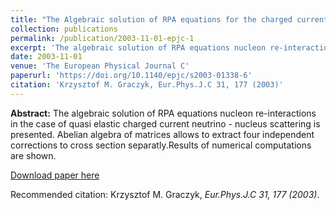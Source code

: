 ```yaml
---
title: "The Algebraic solution of RPA equations for the charged current quasielastic neutrino nucleus scattering"
collection: publications
permalink: /publication/2003-11-01-epjc-1
excerpt: 'The algebraic solution of RPA equations nucleon re-interactions in the case of quasi elastic charged current neutrino - nucleus scattering is presented. Abelian algebra of matrices allows to extract four independent corrections to cross section separatly.Results of numerical computations are shown.'
date: 2003-11-01
venue: 'The European Physical Journal C'
paperurl: 'https://doi.org/10.1140/epjc/s2003-01338-6'
citation: 'Krzysztof M. Graczyk, Eur.Phys.J.C 31, 177 (2003)'
---
```

__Abstract:__ The algebraic solution of RPA equations nucleon re-interactions in the case of quasi elastic charged current neutrino - nucleus scattering is presented. Abelian algebra of matrices allows to extract four independent corrections to cross section separatly.Results of numerical computations are shown. 

[Download paper here](https://doi.org/10.1140/epjc/s2003-01338-6)

Recommended citation: Krzysztof M. Graczyk, <i>Eur.Phys.J.C 31, 177 (2003)</i>.

